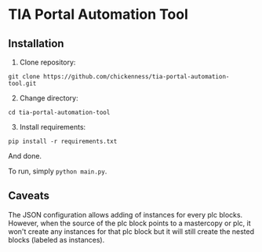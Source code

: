 # TIA Portal Automation Tool

## Installation

1. Clone repository:

```
git clone https://github.com/chickenness/tia-portal-automation-tool.git
```

2. Change directory:

```
cd tia-portal-automation-tool
```

3. Install requirements:

```
pip install -r requirements.txt
```

And done.

To run, simply `python main.py`.

## Caveats

The JSON configuration allows adding of instances for every plc blocks.
However, when the source of the plc block points to a mastercopy or plc, it won't create any instances for that plc block but it will still create the nested blocks (labeled as instances).
